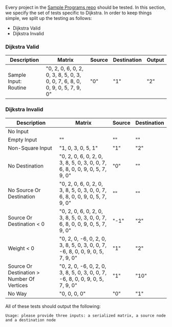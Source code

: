 Every project in the [Sample Programs repo](https://github.com/TheRenegadeCoder/sample-programs) should be tested.
In this section, we specify the set of tests specific to Dijkstra.
In order to keep things simple, we split up the testing as follows:

- Dijkstra Valid
- Dijkstra Invalid

### Dijkstra Valid

| Description | Matrix | Source | Destination | Output |
| ----------- | ------ | ------ | ----------- | ------ |
| Sample Input: Routine | "0, 2, 0, 6, 0, 2, 0, 3, 8, 5, 0, 3, 0, 0, 7, 6, 8, 0, 0, 9, 0, 5, 7, 9, 0" | "0" | "1" | "2" |

### Dijkstra Invalid

| Description | Matrix | Source | Destination |
| ----------- | ------ | ------ | ----------- |
| No Input |  |  |  |
| Empty Input | "" | "" | "" |
| Non-Square Input | "1, 0, 3, 0, 5, 1" | "1" | "2" |
| No Destination | "0, 2, 0, 6, 0, 2, 0, 3, 8, 5, 0, 3, 0, 0, 7, 6, 8, 0, 0, 9, 0, 5, 7, 9, 0" | "0" | "" |
| No Source Or Destination | "0, 2, 0, 6, 0, 2, 0, 3, 8, 5, 0, 3, 0, 0, 7, 6, 8, 0, 0, 9, 0, 5, 7, 9, 0" | "" | "" |
| Source Or Destination < 0 | "0, 2, 0, 6, 0, 2, 0, 3, 8, 5, 0, 3, 0, 0, 7, 6, 8, 0, 0, 9, 0, 5, 7, 9, 0" | "-1" | "2" |
| Weight < 0 | "0, 2, 0, -6, 0, 2, 0, 3, 8, 5, 0, 3, 0, 0, 7, -6, 8, 0, 0, 9, 0, 5, 7, 9, 0" | "1" | "2" |
| Source Or Destination > Number Of Vertices | "0, 2, 0, -6, 0, 2, 0, 3, 8, 5, 0, 3, 0, 0, 7, -6, 8, 0, 0, 9, 0, 5, 7, 9, 0" | "1" | "10" |
| No Way | "0, 0, 0, 0" | "0" | "1" |

All of these tests should output the following:

```
Usage: please provide three inputs: a serialized matrix, a source node and a destination node
```
